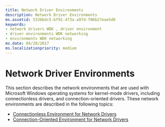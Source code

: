 ```yaml
---
title: Network Driver Environments
description: Network Driver Environments
ms.assetid: 5336bdc5-bf91-473a-a97d-f06b27eae5d0
keywords:
- network drivers WDK , driver environment
- driver environments WDK networking
- environments WDK networking
ms.date: 04/20/2017
ms.localizationpriority: medium
---
```


# Network Driver Environments





This section describes the network environments that are used with Microsoft Windows operating systems for kernel-mode drivers, including connectionless drivers, and connection-oriented drivers. These network environments are described in the following topics:

-   [Connectionless Environment for Network Drivers](connectionless-environment-for-network-drivers.md)
-   [Connection-Oriented Environment for Network Drivers](connection-oriented-environment-for-network-drivers.md)

 

 





